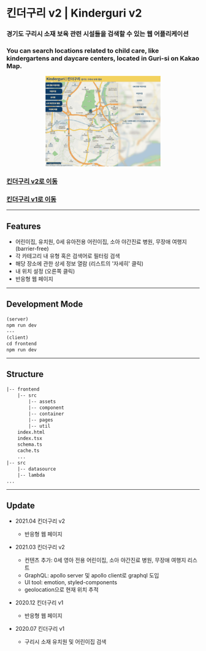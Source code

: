 # 킨더구리 v2 | Kinderguri v2

### 경기도 구리시 소재 보육 관련 시설들을 검색할 수 있는 웹 어플리케이션

### You can search locations related to child care, like kindergartens and daycare centers, located in Guri-si on Kakao Map.

<p align="center">
<img src="screenshot/kinderguri-gif2.gif" width="300px" alt="web page screenshot"></img>
</p>

### <a href="https://kinderguri.netlify.app/" target="_blank">**킨더구리 v2로 이동**</a>

### <a href="https://kinderguri.herokuapp.com/" target="_blank">**킨더구리 v1로 이동**</a>

---

## Features

- 어린이집, 유치원, 0세 유아전용 어린이집, 소아 야간진료 병원, 무장애 여행지(barrier-free)
- 각 카테고리 내 유형 혹은 검색어로 필터링 검색
- 해당 장소에 관한 상세 정보 열람 (리스트의 '자세히' 클릭)
- 내 위치 설정 (오른쪽 클릭)
- 반응형 웹 페이지

---

## Development Mode

```
(server)
npm run dev
---
(client)
cd frontend
npm run dev
```

---

## Structure

    |-- frontend
        |-- src
            |-- assets
            |-- component
            |-- container
            |-- pages
            |-- util
        index.html
        index.tsx
        schema.ts
        cache.ts
        ...
    |-- src
        |-- datasource
        |-- lambda
    ...

---

## Update

- 2021.04 킨더구리 v2
  - 반응형 웹 페이지
- 2021.03 킨더구리 v2

  - 컨텐츠 추가: 0세 영아 전용 어린이집, 소아 야간진료 병원, 무장애 여행지 리스트
  - GraphQL: apollo server 및 apollo client로 graphql 도입
  - UI tool: emotion, styled-components
  - geolocation으로 현재 위치 추적

- 2020.12 킨더구리 v1
  - 반응형 웹 페이지
- 2020.07 킨더구리 v1
  - 구리시 소재 유치원 및 어린이집 검색
